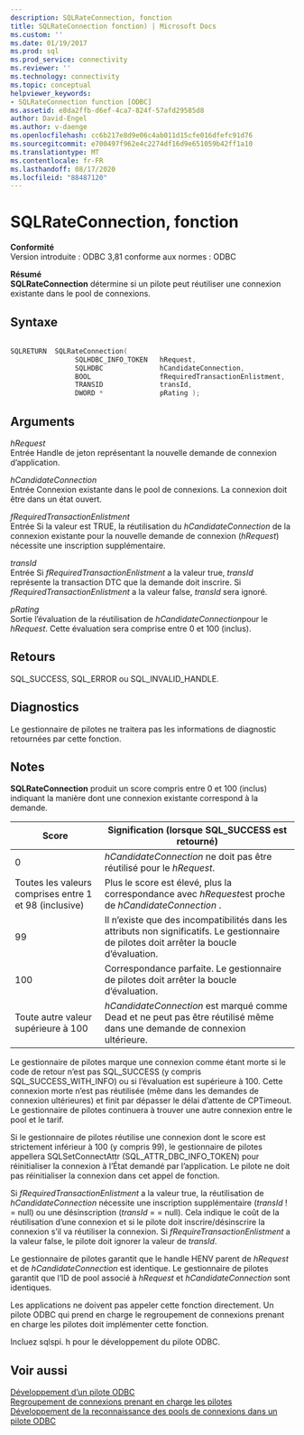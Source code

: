 ```yaml
---
description: SQLRateConnection, fonction
title: SQLRateConnection fonction) | Microsoft Docs
ms.custom: ''
ms.date: 01/19/2017
ms.prod: sql
ms.prod_service: connectivity
ms.reviewer: ''
ms.technology: connectivity
ms.topic: conceptual
helpviewer_keywords:
- SQLRateConnection function [ODBC]
ms.assetid: e8da2ffb-d6ef-4ca7-824f-57afd29585d8
author: David-Engel
ms.author: v-daenge
ms.openlocfilehash: cc6b217e8d9e06c4ab011d15cfe016dfefc91d76
ms.sourcegitcommit: e700497f962e4c2274df16d9e651059b42ff1a10
ms.translationtype: MT
ms.contentlocale: fr-FR
ms.lasthandoff: 08/17/2020
ms.locfileid: "88487120"
---
```

# <a name="sqlrateconnection-function"></a>SQLRateConnection, fonction
**Conformité**  
 Version introduite : ODBC 3,81 conforme aux normes : ODBC  
  
 **Résumé**  
 **SQLRateConnection** détermine si un pilote peut réutiliser une connexion existante dans le pool de connexions.  
  
## <a name="syntax"></a>Syntaxe  
  
```cpp
  
SQLRETURN  SQLRateConnection(  
                SQLHDBC_INFO_TOKEN   hRequest,  
                SQLHDBC              hCandidateConnection,  
                BOOL                 fRequiredTransactionEnlistment,  
                TRANSID              transId,  
                DWORD *              pRating );  
```  
  
## <a name="arguments"></a>Arguments  
 *hRequest*  
 Entrée Handle de jeton représentant la nouvelle demande de connexion d’application.  
  
 *hCandidateConnection*  
 Entrée Connexion existante dans le pool de connexions. La connexion doit être dans un état ouvert.  
  
 *fRequiredTransactionEnlistment*  
 Entrée Si la valeur est TRUE, la réutilisation du *hCandidateConnection* de la connexion existante pour la nouvelle demande de connexion (*hRequest*) nécessite une inscription supplémentaire.  
  
 *transId*  
 Entrée Si *fRequiredTransactionEnlistment* a la valeur true, *transId* représente la transaction DTC que la demande doit inscrire. Si *fRequiredTransactionEnlistment* a la valeur false, *transId* sera ignoré.  
  
 *pRating*  
 Sortie l’évaluation de la réutilisation de *hCandidateConnection*pour le *hRequest*. Cette évaluation sera comprise entre 0 et 100 (inclus).  
  
## <a name="returns"></a>Retours  
 SQL_SUCCESS, SQL_ERROR ou SQL_INVALID_HANDLE.  
  
## <a name="diagnostics"></a>Diagnostics  
 Le gestionnaire de pilotes ne traitera pas les informations de diagnostic retournées par cette fonction.  
  
## <a name="remarks"></a>Notes  
 **SQLRateConnection** produit un score compris entre 0 et 100 (inclus) indiquant la manière dont une connexion existante correspond à la demande.  
  
|Score|Signification (lorsque SQL_SUCCESS est retourné)|  
|-----------|-----------------------------------------------|  
|0|*hCandidateConnection* ne doit pas être réutilisé pour le *hRequest*.|  
|Toutes les valeurs comprises entre 1 et 98 (inclusive)|Plus le score est élevé, plus la correspondance avec *hRequest*est proche de *hCandidateConnection* .|  
|99|Il n’existe que des incompatibilités dans les attributs non significatifs.  Le gestionnaire de pilotes doit arrêter la boucle d’évaluation.|  
|100|Correspondance parfaite.  Le gestionnaire de pilotes doit arrêter la boucle d’évaluation.|  
|Toute autre valeur supérieure à 100|*hCandidateConnection* est marqué comme Dead et ne peut pas être réutilisé même dans une demande de connexion ultérieure.|  
  
 Le gestionnaire de pilotes marque une connexion comme étant morte si le code de retour n’est pas SQL_SUCCESS (y compris SQL_SUCCESS_WITH_INFO) ou si l’évaluation est supérieure à 100. Cette connexion morte n’est pas réutilisée (même dans les demandes de connexion ultérieures) et finit par dépasser le délai d’attente de CPTimeout. Le gestionnaire de pilotes continuera à trouver une autre connexion entre le pool et le tarif.  
  
 Si le gestionnaire de pilotes réutilise une connexion dont le score est strictement inférieur à 100 (y compris 99), le gestionnaire de pilotes appellera SQLSetConnectAttr (SQL_ATTR_DBC_INFO_TOKEN) pour réinitialiser la connexion à l’État demandé par l’application. Le pilote ne doit pas réinitialiser la connexion dans cet appel de fonction.  
  
 Si *fRequiredTransactionEnlistment* a la valeur true, la réutilisation de *hCandidateConnection* nécessite une inscription supplémentaire (*transId* ! = null) ou une désinscription (*transId* = = null). Cela indique le coût de la réutilisation d’une connexion et si le pilote doit inscrire/désinscrire la connexion s’il va réutiliser la connexion. Si *fRequireTransactionEnlistment* a la valeur false, le pilote doit ignorer la valeur de *transId*.  
  
 Le gestionnaire de pilotes garantit que le handle HENV parent de *hRequest* et de *hCandidateConnection* est identique. Le gestionnaire de pilotes garantit que l’ID de pool associé à *hRequest* et *hCandidateConnection* sont identiques.  
  
 Les applications ne doivent pas appeler cette fonction directement. Un pilote ODBC qui prend en charge le regroupement de connexions prenant en charge les pilotes doit implémenter cette fonction.  
  
 Incluez sqlspi. h pour le développement du pilote ODBC.  
  
## <a name="see-also"></a>Voir aussi  
 [Développement d’un pilote ODBC](../../../odbc/reference/develop-driver/developing-an-odbc-driver.md)   
 [Regroupement de connexions prenant en charge les pilotes](../../../odbc/reference/develop-app/driver-aware-connection-pooling.md)   
 [Développement de la reconnaissance des pools de connexions dans un pilote ODBC](../../../odbc/reference/develop-driver/developing-connection-pool-awareness-in-an-odbc-driver.md)
